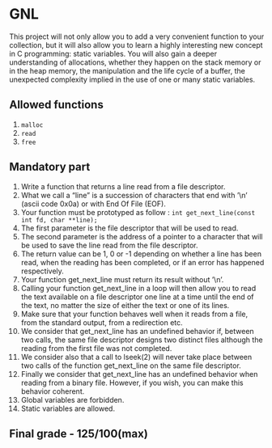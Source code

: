 # GNL
This project will not only allow you to add a very convenient function to your collection,
but it will also allow you to learn a highly interesting new concept in C programming:
static variables.
You will also gain a deeper understanding of allocations, whether they happen on the
stack memory or in the heap memory, the manipulation and the life cycle of a buffer, the
unexpected complexity implied in the use of one or many static variables.

## Allowed functions
1. `malloc`
2. `read`
3. `free`

## Mandatory part
1. Write a function that returns a line read from a file descriptor.
2. What we call a “line” is a succession of characters that end with ’\n’ (ascii code
0x0a) or with End Of File (EOF).
3. Your function must be prototyped as follow : `int get_next_line(const int fd, char **line);`
4. The first parameter is the file descriptor that will be used to read.
5. The second parameter is the address of a pointer to a character that will be used
to save the line read from the file descriptor.
6. The return value can be 1, 0 or -1 depending on whether a line has been read,
when the reading has been completed, or if an error has happened respectively.
7. Your function get_next_line must return its result without ’\n’.
8. Calling your function get_next_line in a loop will then allow you to read the text
available on a file descriptor one line at a time until the end of the text, no matter
the size of either the text or one of its lines.
9. Make sure that your function behaves well when it reads from a file, from the
standard output, from a redirection etc.
10. We consider that get_next_line has an undefined behavior if, between two calls,
the same file descriptor designs two distinct files although the reading from the first
file was not completed.
11. We consider also that a call to lseek(2) will never take place between two calls of
the function get_next_line on the same file descriptor.
12. Finally we consider that get_next_line has an undefined behavior when reading
from a binary file. However, if you wish, you can make this behavior coherent.
13. Global variables are forbidden.
14. Static variables are allowed.

## Final grade - 125/100(max)
